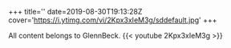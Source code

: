 +++
title=''
date=2019-08-30T19:13:28Z
cover='https://i.ytimg.com/vi/2Kpx3xIeM3g/sddefault.jpg'
+++

All content belongs to GlennBeck.
{{< youtube 2Kpx3xIeM3g >}}

